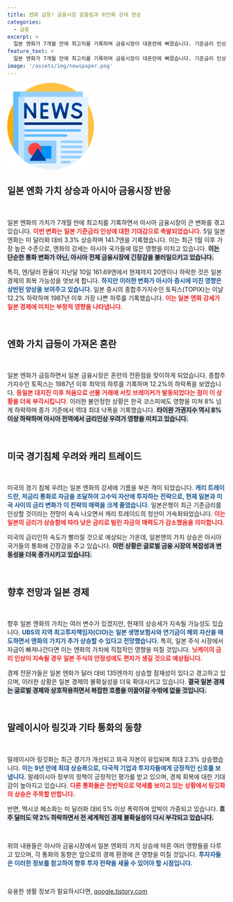 ```yaml
---
title: 엔화 급등! 금융시장 흔들림과 위안화 강세 현상
categories:
  - 금융
excerpt: >
  일본 엔화가 7개월 만에 최고치를 기록하며 금융시장이 대혼란에 빠졌습니다. 기준금리 인상 기대감으로 엔화 강세가 급증하고, 일본 증시와 코스피는 큰 폭의 하락세를 보였습니다. 글로벌 경제 우려가 커지며 캐리 트레이드가 청산되면서 금융시장 전반의 변동성이 확대되고 있습니다.
feature_text: >
  일본 엔화가 7개월 만에 최고치를 기록하며 금융시장이 대혼란에 빠졌습니다. 기준금리 인상 기대감으로 엔화 강세가 급증하고, 일본 증시와 코스피는 큰 폭의 하락세를 보였습니다. 글로벌 경제 우려가 커지며 캐리 트레이드가 청산되면서 금융시장 전반의 변동성이 확대되고 있습니다.
image: '/assets/img/newspaper.png'
---
```


<p><img src="/assets/img/newspaper.png" alt="kimp 속보" /></p>

<h2 data-ke-size="size26">일본 엔화 가치 상승과 아시아 금융시장 반응</h2>

<p data-ke-size="size16">&nbsp;</p>  

<p>일본 엔화의 가치가 7개월 만에 최고치를 기록하면서 아시아 금융시장이 큰 변화를 겪고 있습니다. <b><span style="color: #ee2323;">이번 변화는 일본 기준금리 인상에 대한 기대감으로 촉발되었습니다.</span></b> 5일 일본 엔화는 미 달러화 대비 3.3% 상승하며 141.7엔을 기록했습니다. 이는 최근 1월 이후 가장 높은 수준으로, 엔화의 강세는 아시아 국가들에 많은 영향을 미치고 있습니다. <b><span style="background-color: #21538527;">이는 단순한 통화 변화가 아닌, 아시아 전체 금융시장에 긴장감을 불러일으키고 있습니다.</span></b> </p>

<p>특히, 엔/달러 환율이 지난달 10일 161.69엔에서 현재까지 20엔이나 하락한 것은 일본 경제의 회복 가능성을 엿보게 합니다. <b><span style="color: #1a5490;">하지만 이러한 변화가 아시아 증시에 미친 영향은 상반된 양상을 보여주고 있습니다.</span></b> 일본 증시의 종합주가지수인 토픽스(TOPIX)는 이날 12.2% 하락하며 1987년 이후 가장 나쁜 하루를 기록했습니다. <b><span style="color: #ee2323;">이는 일본 엔화 강세가 일본 경제에 미치는 부정적 영향을 나타냅니다.</span></b></p>

<p data-ke-size="size16">&nbsp;</p>  

<h2 data-ke-size="size26">엔화 가치 급등이 가져온 혼란</h2>

<p data-ke-size="size16">&nbsp;</p>  

<p>일본 엔화가 급등하면서 일본 금융시장은 혼란의 전환점을 맞이하게 되었습니다. 종합주가지수인 토픽스는 1987년 이후 최악의 하루를 기록하며 12.2%의 하락폭을 보였습니다. <b><span style="color: #ee2323;">동일본 대지진 이후 처음으로 선물 거래에 서킷 브레이커가 발동되었다는 점이 이 상황을 더욱 부각시킵니다.</span></b> 이러한 불안정한 상황은 한국 코스피에도 영향을 미쳐 8% 넘게 하락하며 종가 기준에서 역대 최대 낙폭을 기록했습니다. <b><span style="background-color: #21538527;">타이완 가권지수 역시 8% 이상 하락하며 아시아 전역에서 금리인상 우려가 영향을 미치고 있습니다.</span></b> </p>

<p data-ke-size="size16">&nbsp;</p>  

<h2 data-ke-size="size26">미국 경기침체 우려와 캐리 트레이드</h2>

<p data-ke-size="size16">&nbsp;</p>  

<p>미국의 경기 침체 우려는 일본 엔화의 강세에 기름을 부은 격이 되었습니다. <b><span style="color: #1a5490;">캐리 트레이드란, 저금리 통화로 자금을 조달하여 고수익 자산에 투자하는 전략으로, 현재 일본과 미국 사이의 금리 변화가 이 전략의 매력을 크게 줄였습니다.</span></b> 일본은행이 최근 기준금리를 인상할 것이라는 전망이 속속 나오면서 캐리 트레이드의 청산이 가속화되었습니다. <b><span style="color: #ee2323;">이는 일본의 금리가 상승함에 따라 낮은 금리로 빌린 자금의 매력도가 감소했음을 의미합니다.</span></b> </p>

<p>미국의 금리인하 속도가 빨라질 것으로 예상되는 가운데, 일본엔의 가치 상승은 아시아 국가들의 통화에 긴장감을 주고 있습니다. <b><span style="background-color: #21538527;">이런 상황은 글로벌 금융 시장의 복잡성과 변동성을 더욱 증가시키고 있습니다.</span></b></p>

<p data-ke-size="size16">&nbsp;</p>  

<h2 data-ke-size="size26">향후 전망과 일본 경제</h2>

<p data-ke-size="size16">&nbsp;</p>  

<p>향후 일본 엔화의 가치는 여러 변수가 있겠지만, 현재의 상승세가 지속될 가능성도 있습니다. <b><span style="color: #1a5490;">UBS의 지역 최고투자책임자(CIO)는 일본 생명보험사와 연기금이 해외 자산을 매도하면서 엔화의 가치가 추가 상승할 수 있다고 전망했습니다.</span></b> 특히, 일본 주식 시장에서 자금이 빠져나간다면 이는 엔화의 가치에 직접적인 영향을 미칠 것입니다. <b><span style="color: #ee2323;">닛케이의 금리 인상이 지속될 경우 일본 주식의 안정성에도 편차가 생길 것으로 예상됩니다.</span></b> </p>

<p>경제 전문가들은 일본 엔화가 달러 대비 135엔까지 상승할 잠재성이 있다고 경고하고 있으며, 이러한 상황은 일본 경제의 불확실성을 더욱 확대시키고 있습니다. <b><span style="background-color: #21538527;">결국 일본 경제는 글로벌 경제와 상호작용하면서 복잡한 흐름을 이끌어갈 수밖에 없을 것입니다.</span></b></p>

<p data-ke-size="size16">&nbsp;</p>  

<h2 data-ke-size="size26">말레이시아 링깃과 기타 통화의 동향</h2>

<p data-ke-size="size16">&nbsp;</p>  

<p>말레이시아 링깃화는 최근 경기가 개선되고 외국 자본이 유입되며 최대 2.3% 상승했습니다. <b><span style="color: #1a5490;">이는 9년 만에 최대 상승폭으로, 다국적 기업과 투자자들에게 긍정적인 신호를 보냅니다.</span></b> 말레이시아 정부의 정책이 긍정적인 평가를 받고 있으며, 경제 회복에 대한 기대감이 높아지고 있습니다. <b><span style="color: #ee2323;">다른 통화들은 전반적으로 약세를 보이고 있는 상황에서 링깃화의 상승은 주목할 만합니다.</span></b> </p>

<p>반면, 멕시코 페소화는 미 달러화 대비 5% 이상 폭락하며 압박이 가중되고 있습니다. <b><span style="background-color: #21538527;">호주 달러도 약 2% 하락하면서 전 세계적인 경제 불확실성이 다시 부각되고 있습니다.</span></b> </p>

<p data-ke-size="size16">&nbsp;</p>  

<p>위의 내용들은 아시아 금융시장에서 일본 엔화의 가치 상승에 따른 여러 영향들을 다루고 있으며, 각 통화의 동향은 앞으로의 경제 환경에 큰 영향을 미칠 것입니다. <b><span style="color: #1a5490;">투자자들은 이러한 정보를 참고하여 향후 투자 전략을 세울 수 있어야 할 시점입니다.</span></b> </p>

<p data-ke-size="size16">&nbsp;</p>  
유용한 생활 정보가 필요하시다면, <a href="https://qoogle.tistory.com" rel="dofollow">qoogle.tistory.com</a>


